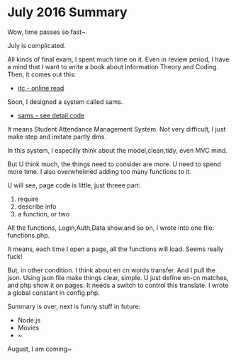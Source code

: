 

# July 2016 Summary

Wow, time passes so fast~

July is complicated.

All kinds of final exam, I spent much time on it. Even in review period, I have a mind that I want to write a book about Information Theory and Coding. Then, it comes out this:

- <a href="https://kyshel.github.io/itc/">itc - online read</a>

Soon, I designed a system called sams.

- <a href="https://github.com/kyshel/sams">sams - see detail code</a>

It means Student Attendance Management System.
Not very difficult, I just make step and imitate partly dms.

In this system, I especilly think about the model,clean,tidy, even MVC mind.

But U think much, the things need to consider are more. U need to spend more time. I also overwhelmed adding too many functions to it.

U will see, page code is little, just threee part:
1. require
2. describe info
3. a function, or two

All the functions, Login,Auth,Data show,and so on, I wrote into one file: functions.php.

It means, each time I open a page, all the functions will load. Seems really fuck!

But, in other condition. I think about en cn words transfer. And I pull the json. Using json file make things clear, simple. U just define en-cn matches, and php show it on pages. It needs a switch to control this translate. I wrote a global constant in config.php.

Summary is over, next is funny stuff in future:
<ul>
 	<li>Node.js</li>
 	<li>Movies</li>
 	<li>~</li>
</ul>
August, I am coming~
